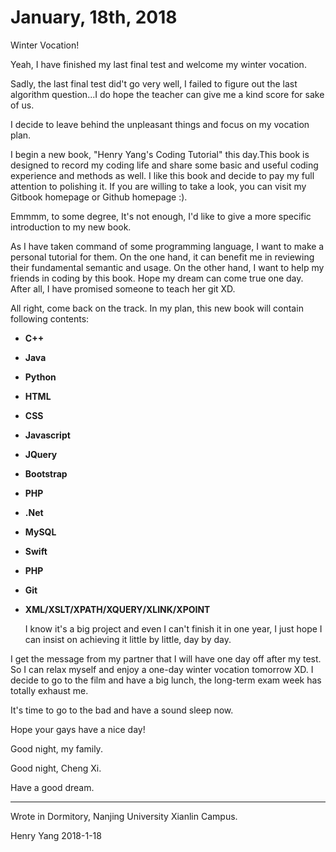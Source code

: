 # January, 18th, 2018

Winter Vocation!

Yeah, I have finished my last final test and welcome my winter vocation.

Sadly, the last final test did't go very well, I failed to figure out the last algorithm question...I do hope the teacher can give me a kind score for sake of us.

I decide to leave behind the unpleasant things and focus on my vocation plan.

I begin a new book, "Henry Yang's Coding Tutorial" this day.This book is designed to record my coding life and share some basic and useful coding experience and methods as well. I like this book and decide to pay my full attention to polishing it. If you are willing to take a look, you can visit my Gitbook homepage or Github homepage :\).

Emmmm, to some degree, It's not enough, I'd like to give a more specific introduction to my new book.

As I have taken command of some programming language, I want to make a personal tutorial for them. On the one hand, it can benefit me in reviewing their fundamental semantic and usage. On the other hand, I want to help my friends in coding by this book. Hope my dream can come true one day. After all, I have promised someone to teach her git XD.

All right, come back on the track. In my plan, this new book will contain following contents:

* **C++**
* **Java**
* **Python**
* **HTML**
* **CSS**
* **Javascript**
* **JQuery**
* **Bootstrap**
* **PHP**
* **.Net**
* **MySQL**
* **Swift**
* **PHP**
* **Git**
* **XML/XSLT/XPATH/XQUERY/XLINK/XPOINT**

  I know it's a big project and even I can't finish it in one year, I just hope I can insist on achieving it little by little, day by day.

I get the message from my partner that I will have one day off after my test. So I can relax myself and enjoy a one-day winter vocation tomorrow XD. I decide to go to the film and have a big lunch, the long-term exam week has totally exhaust me.

It's time to go to the bad and have a sound sleep now.

Hope your gays have a nice day!

Good night, my family.

Good night, Cheng Xi.

Have a good dream.

---

Wrote in Dormitory, Nanjing University Xianlin Campus.

Henry Yang 2018-1-18

